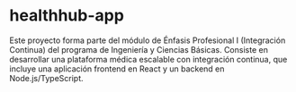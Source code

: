 # healthhub-app
Este proyecto forma parte del módulo de Énfasis Profesional I (Integración Continua) del programa de Ingeniería y Ciencias Básicas. Consiste en desarrollar una plataforma médica escalable con integración continua, que incluye una aplicación frontend en React y un backend en Node.js/TypeScript.
